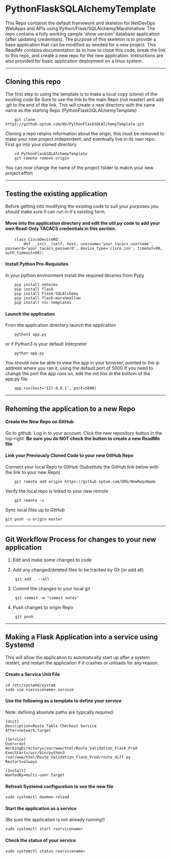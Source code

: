 # PythonFlaskSQLAlchemyTemplate
This Repo containst the default framework and skeleton for NetDevOps WebApps and APIs using Python/Flask/SQLAlchemy/Marshmallow. The repo contains a fully working sample 'show version' database application (after updating credentials). The purpose of this skeleton is to provide a base application that can be modified as needed for a new project. This ReadMe contains documentation as to how to clone this code, break the link to this repo, and create a new repo for the new application. Instructions are also provided for basic application deployment on a linux system. 

-----

## Cloning this repo
The first step to using the template is to make a local copy (clone) of the existing code
Be Sure to use the link to the main Repo (not master) and add .git to the end of the link. This will create a new directory with the same name as the starting Repo (PythonFlaskSQLAlchemyTemplate)

        git clone https://github.optum.com/NS/PythonFlaskSQLAlchemyTemplate.git

Cloning a repo retains information about the origin, this must be removed to make your new project independent, and eventually live in its own repo. First go into your cloned directory

        cd PythonFlaskSQLAlchemyTemplate
        git remote remove origin

You can now change the name of the project folder to match your new project effort

-----

## Testing the existing application
Before getting into modifying the existing code to suit your purposes you should make sure it can run in it's existing form.

#### Move into the application directory and edit the util.py code to add your own **Read-Only** TACACS credentials in this section. 

        class CiscoDeviceRO:
            def __init__(self, host, username='your_tacacs_username', password='your_tacacs_password', device_type='cisco_ios', timeout=90, auth_timeout=90):

#### Install Python Pre-Requisites
In your python environment install the required libraries from Pypy

        pip install netmiko
        pip install flask
        pip install Flask-SQLAlchemy
        pip install flask-marshmallow
        pip install ntc-templates

#### Launch the application 
From the application directory launch the application

        python3 app.py
        
or if Python3 is your default interpreter

        python app.py

You should now be able to view the app in your browser, pointed to the ip address where you ran it, using the default port of 5000
If you need to change the port the app runs on, edit the init line at the bottom of the app.py file. 

        app.run(host='127.0.0.1', port=5000)

-----

## Rehoming the application to a new Repo

#### Create the New Repo on GitHub
Go to github.
Log in to your account.
Click the new repository button in the top-right. **Be sure you do NOT check the button to create a new ReadMe file**

#### Link your Previously Cloned Code to your new GitHub Repo
Connect your local Repo to GitHub (Substitute the GitHub link below with the link to your new Repo)

        git remote add origin https://github.optum.com/ORG/NewRepoName 

Verify the local repo is linked to your new remote

        git remote -v

Sync local files up to GitHub

    git push -u origin master

-----

## Git Workflow Process for changes to your new application

1. Edit and make some changes to code
2. Add any changed/deleted files to be tracked by Git (or add all)
        
        git add . --all

3. Commit the changes to your local git

        git commit -m "commit notes"
        
4. Push changes to origin Repo

        git push

------

## Making a Flask Application into a service using Systemd
This will allow the application to automatically start up after a system restart, and restart the application if it crashes or unloads for any reason. 

#### Create a Service Unit File

    cd /etc/systemd/system
    sudo vim <servicename>.service
 
#### Use the following as a template to define your service
Note: defining absolute paths are typically required. 

    [Unit]
    Description=Route Table Checkout Service
    After=network.target

    [Service]
    User=root
    WorkingDirectory=/var/www/html/Route_Validation_Flask_Prod
    ExecStart=/usr/bin/python3 /var/www/html/Route_Validation_Flask_Prod/route_diff.py
    Restart=always

    [Install]
    WantedBy=multi-user.target

#### Refresh Systemd configuration to see the new file

    sudo systemctl daemon-reload 
    
#### Start the application as a service
(Be sure the application is not already running!)

    sudo systemctl start <servicename>
    
#### Check the status of your service

    sudo systemctl status <servicename>
    
